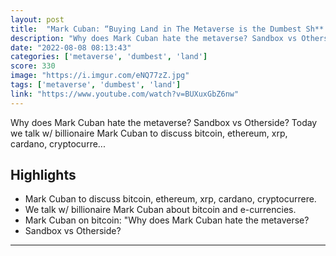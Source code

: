 ```yaml
---
layout: post
title:  "Mark Cuban: “Buying Land in The Metaverse is the Dumbest Sh** Ever!”"
description: "Why does Mark Cuban hate the metaverse? Sandbox vs Otherside? Today we talk w/ billionaire Mark Cuban to discuss bitcoin, ethereum, xrp, cardano, cryptocurre..."
date: "2022-08-08 08:13:43"
categories: ['metaverse', 'dumbest', 'land']
score: 330
image: "https://i.imgur.com/eNQ77zZ.jpg"
tags: ['metaverse', 'dumbest', 'land']
link: "https://www.youtube.com/watch?v=BUXuxGbZ6nw"
---
```


Why does Mark Cuban hate the metaverse? Sandbox vs Otherside? Today we talk w/ billionaire Mark Cuban to discuss bitcoin, ethereum, xrp, cardano, cryptocurre...

## Highlights

- Mark Cuban to discuss bitcoin, ethereum, xrp, cardano, cryptocurrere.
- We talk w/ billionaire Mark Cuban about bitcoin and e-currencies.
- Mark Cuban on bitcoin: "Why does Mark Cuban hate the metaverse?
- Sandbox vs Otherside?

---
